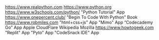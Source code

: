 https://www.realpython.com
https://www.python.org
https://www.w3schools.com/python/
"Python Tutorial" App https://www.onepercent.club/
"Begin To Code With Python" Book https://www.robmiles.com
"html+css+js" App
"Mimo" App
“Codecademy Go” App
Apple
CloudFlare
Wikipedia
Mozilla
https://www.howtogeek.com
"Replit" App
"Pyto" App
"CodeSnack IDE" App
